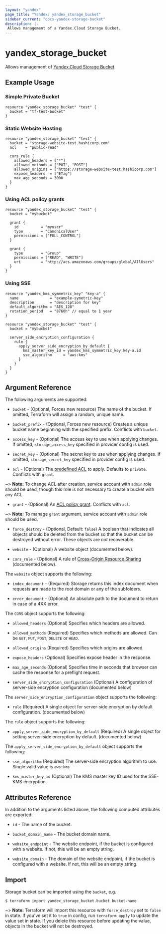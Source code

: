 ```yaml
---
layout: "yandex"
page_title: "Yandex: yandex_storage_bucket"
sidebar_current: "docs-yandex-storage-bucket"
description: |-
 Allows management of a Yandex.Cloud Storage Bucket.
---
```


# yandex\_storage\_bucket

Allows management of [Yandex.Cloud Storage Bucket](https://cloud.yandex.com/docs/storage/concepts/bucket).

## Example Usage

### Simple Private Bucket

```hcl
resource "yandex_storage_bucket" "test" {
  bucket = "tf-test-bucket"
}
```

### Static Website Hosting

```hcl
resource "yandex_storage_bucket" "test" {
  bucket = "storage-website-test.hashicorp.com"
  acl    = "public-read"

  cors_rule {
    allowed_headers = ["*"]
    allowed_methods = ["PUT", "POST"]
    allowed_origins = ["https://storage-website-test.hashicorp.com"]
    expose_headers  = ["ETag"]
    max_age_seconds = 3000
  }
}
```

### Using ACL policy grants

```hcl
resource "yandex_storage_bucket" "test" {
  bucket = "mybucket"

  grant {
    id          = "myuser"
    type        = "CanonicalUser"
    permissions = ["FULL_CONTROL"]
  }

  grant {
    type        = "Group"
    permissions = ["READ", "WRITE"]
    uri         = "http://acs.amazonaws.com/groups/global/AllUsers"
  }
}
```

### Using SSE

```hcl
resource "yandex_kms_symmetric_key" "key-a" {
  name              = "example-symetric-key"
  description       = "description for key"
  default_algorithm = "AES_128"
  rotation_period   = "8760h" // equal to 1 year
}

resource "yandex_storage_bucket" "test" {
  bucket = "mybucket"

  server_side_encryption_configuration {
    rule {
  	  apply_server_side_encryption_by_default {
	    kms_master_key_id = yandex_kms_symmetric_key.key-a.id
	    sse_algorithm     = "aws:kms"
  	  }
    }
  }
}
```

## Argument Reference

The following arguments are supported:

* `bucket` - (Optional, Forces new resource) The name of the bucket. If omitted, Terraform will assign a random, unique name.

* `bucket_prefix` - (Optional, Forces new resource) Creates a unique bucket name beginning with the specified prefix. Conflicts with `bucket`.

* `access_key` - (Optional) The access key to use when applying changes. If omitted, `storage_access_key` specified in provider config is used.

* `secret_key` - (Optional) The secret key to use when applying changes. If omitted, `storage_secret_key` specified in provider config is used.

* `acl` - (Optional) The [predefined ACL](https://cloud.yandex.com/docs/storage/concepts/acl#predefined_acls) to apply. Defaults to `private`. Conflicts with `grant`.

~> **Note:** To change ACL after creation, service account with `admin` role should be used, though this role is not necessary to create a bucket with any ACL.

* `grant` - (Optional) An [ACL policy grant](https://cloud.yandex.com/docs/storage/concepts/acl#permissions-types). Conflicts with `acl`.

~> **Note:** To manage `grant` argument, service account with `admin` role should be used.

* `force_destroy` - (Optional, Default: `false`) A boolean that indicates all objects should be deleted from the bucket so that the bucket can be destroyed without error. These objects are *not* recoverable.

* `website` - (Optional) A website object (documented below).

* `cors_rule` - (Optional) A rule of [Cross-Origin Resource Sharing](https://cloud.yandex.com/docs/storage/cors/) (documented below).

The `website` object supports the following:

* `index_document` - (Required) Storage returns this index document when requests are made to the root domain or any of the subfolders.

* `error_document` - (Optional) An absolute path to the document to return in case of a 4XX error.

The `CORS` object supports the following:

* `allowed_headers` (Optional) Specifies which headers are allowed.

* `allowed_methods` (Required) Specifies which methods are allowed. Can be `GET`, `PUT`, `POST`, `DELETE` or `HEAD`.

* `allowed_origins` (Required) Specifies which origins are allowed.

* `expose_headers` (Optional) Specifies expose header in the response.

* `max_age_seconds` (Optional) Specifies time in seconds that browser can cache the response for a preflight request.

* `server_side_encryption_configuration` (Optional) A configuration of server-side encryption configuration (documented below)

The `server_side_encryption_configuration` object supports the following:

* `rule` (Required) A single object for server-side encryption by default configuration. (documented below)

The `rule` object supports the following:

* `apply_server_side_encryption_by_default` (Required) A single object for setting server-side encryption by default. (documented below)

The `apply_server_side_encryption_by_default` object supports the following:

* `sse_algorithm` (Required) The server-side encryption algorithm to use. Single valid value is `aws:kms`

* `kms_master_key_id` (Optional) The KMS master key ID used for the SSE-KMS encryption.

## Attributes Reference

In addition to the arguments listed above, the following computed attributes are exported:

* `id` - The name of the bucket.

* `bucket_domain_name` - The bucket domain name.

* `website_endpoint` - The website endpoint, if the bucket is configured with a website. If not, this will be an empty string.

* `website_domain` - The domain of the website endpoint, if the bucket is configured with a website. If not, this will be an empty string.

## Import

Storage bucket can be imported using the `bucket`, e.g.

```
$ terraform import yandex_storage_bucket.bucket bucket-name
```

~> **Note:** Terraform will import this resource with `force_destroy` set to
`false` in state. If you've set it to `true` in config, run `terraform apply` to
update the value set in state. If you delete this resource before updating the
value, objects in the bucket will not be destroyed.
